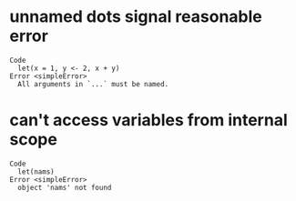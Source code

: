 # unnamed dots signal reasonable error

    Code
      let(x = 1, y <- 2, x + y)
    Error <simpleError>
      All arguments in `...` must be named.

# can't access variables from internal scope

    Code
      let(nams)
    Error <simpleError>
      object 'nams' not found

